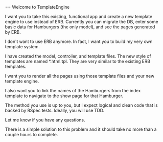 == Welcome to TemplateEngine

I want you to take this existing, functional 
app and create a new template engine to use
instead of ERB. Currently you can migrate
the DB, enter some basic data for Hamburgers
(the only model), and see the pages generated
by ERB.

I don't want to use ERB anymore. In fact, I
want you to build my very own template system. 

I have created the model, controller, and
template files. The new style of templates
are named *.html.tpl. They are very similar to
the existing ERB templates.

I want you to render all the pages using those
template files and your new template engine.

I also want you to link the names of the 
Hamburgers from the index template to navigate
to the show page for that Hamburger.

The method you use is up to you, but I expect
logical and clean code that is backed by RSpec
tests. Ideally, you will use TDD.

Let me know if you have any questions.

There is a simple solution to this problem and
it should take no more than a couple hours to
complete.
